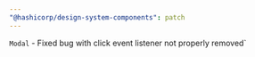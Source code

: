 ```yaml
---
"@hashicorp/design-system-components": patch
---
```


`Modal` - Fixed bug with click event listener not properly removed`
